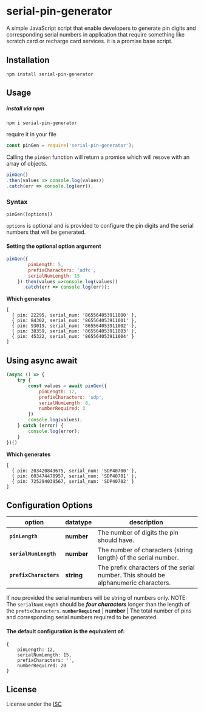 # serial-pin-generator

A simple JavaScript script that enable developers to generate pin digits and corresponding serial numbers in application that require something like scratch card or recharge card services.
it is a promise base script.


## Installation

`npm install serial-pin-generator`

## Usage
##### install via npm

`npm i serial-pin-generator`

require it in your file
```javascript
const pinGen = require('serial-pin-generator');
```
Calling the `pinGen` function will return a promise which will resove with an array of objects.

```javascript
pinGen()
.then(values => console.log(values))
.catch(err => console.log(err));
```

### Syntax

`pinGen([options])`  

`options` is optional and is provided to configure the pin digits and the serial numbers that will be generated.

#### Setting the optional option argument
```javascript
pinGen({
        pinLength: 5,
        prefixCharacters: 'adfc',
        serialNumLength: 15
    }).then(values =>console.log(values))
      .catch(err => console.log(err));
```

**Which generates** 
```
[
  { pin: 22295, serial_num: '865564053911000' },
  { pin: 84302, serial_num: '865564053911001' },
  { pin: 93019, serial_num: '865564053911002' },
  { pin: 38359, serial_num: '865564053911003' },
  { pin: 45322, serial_num: '865564053911004' }
]
```

## Using async await

```javascript
(async () => {
    try {
        const values = await pinGen({
            pinLength: 12,
            prefixCharacters: 'sdp',
            serialNumLength: 8,
            numberRequired: 3
        })
        console.log(values);
    } catch (error) {
        console.log(error);
    }
})()
```

**Which generates**
```
[
  { pin: 203420843675, serial_num: 'SDP40700' },
  { pin: 603474470957, serial_num: 'SDP40701' },
  { pin: 725294039567, serial_num: 'SDP40702' }
]
```

## Configuration Options

option | datatype | description
------ | -------- | -----------
**`pinLength`** | **number** | The number of digits the pin should have.
**`serialNumLength`** | **number** | The number of characters (string length) of the serial number.
**`prefixCharacters`** | **string** | The prefix characters of the serial number. This should be alphanumeric characters.
If nou provided the serial numbers will be string of numbers only.
NOTE: The `serialNumLength` should be **_four characters_** longer than the length of the `prefixCharacters`.
**`numberRequired`** | **number** | The total number of pins and corresponding serial numbers required to be generated.

#### The default configuration is the equivalent of:
```
{
    pinLength: 12, 
    serialNumLength: 15, 
    prefixCharacters: '', 
    numberRequired: 20
}
```

## License
License under the
[ISC](https://github.com/uniqueiyke/serial-pin-generator/blob/master/LICENSE)
